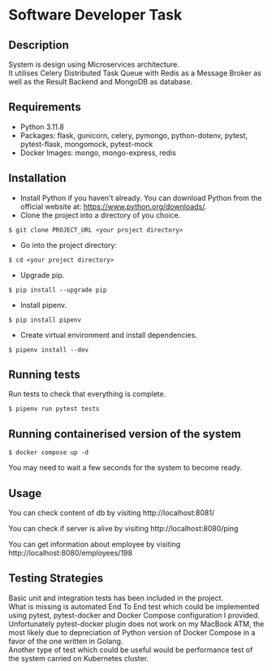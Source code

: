 # Software Developer Task

## Description

System is design using Microservices architecture.\
It utilises Celery Distributed Task Queue with Redis as a Message Broker as well as the Result Backend and MongoDB as database.

## Requirements

- Python 3.11.8
- Packages: flask, gunicorn, celery, pymongo, python-dotenv, pytest, pytest-flask, mongomock, pytest-mock
- Docker Images: mongo, mongo-express, redis

## Installation

- Install Python if you haven't already. You can download Python from the official website at: https://www.python.org/downloads/.
- Clone the project into a directory of you choice.

`$ git clone PROJECT_URL <your project directory>`

- Go into the project directory:

`$ cd <your project directory>`

- Upgrade pip.

`$ pip install --upgrade pip`

- Install pipenv.

`$ pip install pipenv`

- Create virtual environment and install dependencies.

`$ pipenv install --dev`

## Running tests

Run tests to check that everything is complete.

`$ pipenv run pytest tests`

## Running containerised version of the system

`$ docker compose up -d`

You may need to wait a few seconds for the system to become ready.

## Usage

You can check content of db by visiting http://localhost:8081/

You can check if server is alive by visiting http://localhost:8080/ping

You can get information about employee by visiting http://localhost:8080/employees/198

## Testing Strategies

Basic unit and integration tests has been included in the project.\
What is missing is automated End To End test which could be implemented using pytest,
pytest-docker and Docker Compose configuration I provided.\
Unfortunately pytest-docker plugin does not work on my MacBook ATM, 
the most likely due to depreciation of Python version of Docker Compose in a favor of the one written in Golang.\
Another type of test which could be useful would be performance test of the system carried on Kubernetes cluster.
